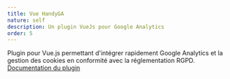 ```yaml
---
title: Vue HandyGA
nature: self
description: Un plugin VueJs pour Google Analytics
order: 5
---
```


Plugin pour Vue.js permettant d'intégrer rapidement Google Analytics et la gestion des cookies en conformité avec la réglementation RGPD.
[Documentation du plugin](https://pedraal.github.io/vue-handyga/)